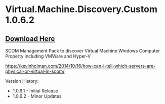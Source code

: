 # Virtual.Machine.Discovery.Custom 1.0.6.2

## [Download Here][Download]

[Download]: https://github.com/thekevinholman/SCOM-Virtual-Machine-Discovery-Management-Pack/archive/refs/heads/main.zip

SCOM Management Pack to discover Virtual Machine Windows Computer Property including VMWare and Hyper-V

https://kevinholman.com/2014/10/16/how-can-i-tell-which-servers-are-physical-or-virtual-in-scom/

Version History:
* 1.0.6.1 - Initial Release
* 1.0.6.2 - Minor Updates
